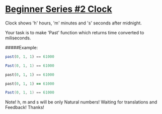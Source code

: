 # [Beginner Series #2 Clock](https://www.codewars.com/kata/beginner-series-number-2-clock "55f9bca8ecaa9eac7100004a")

Clock shows 'h' hours, 'm' minutes and 's' seconds after midnight.

Your task is to make 'Past' function which returns time converted to miliseconds.

#####Example:

```javascript
past(0, 1, 1) == 61000
```
```csharp
Past(0, 1, 1) == 61000
```
```python
past(0, 1, 1) == 61000
```
```ruby
past(0, 1, 1) == 61000
```
```java
Past(0, 1, 1) == 61000
```

Note! h, m and s will be only Natural numbers! 
Waiting for translations and Feedback! Thanks!
